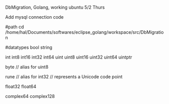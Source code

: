 DbMigration, Golang, working ubuntu
5/2 Thurs

Add mysql connection code

#path
cd /home/hal/Documents/softwares/eclipse_golang/workspace/src/DbMigration


#datatypes
bool
string

int  int8  int16  int32  int64
uint uint8 uint16 uint32 uint64 uintptr

byte // alias for uint8

rune // alias for int32
     // represents a Unicode code point

float32 float64

complex64 complex128